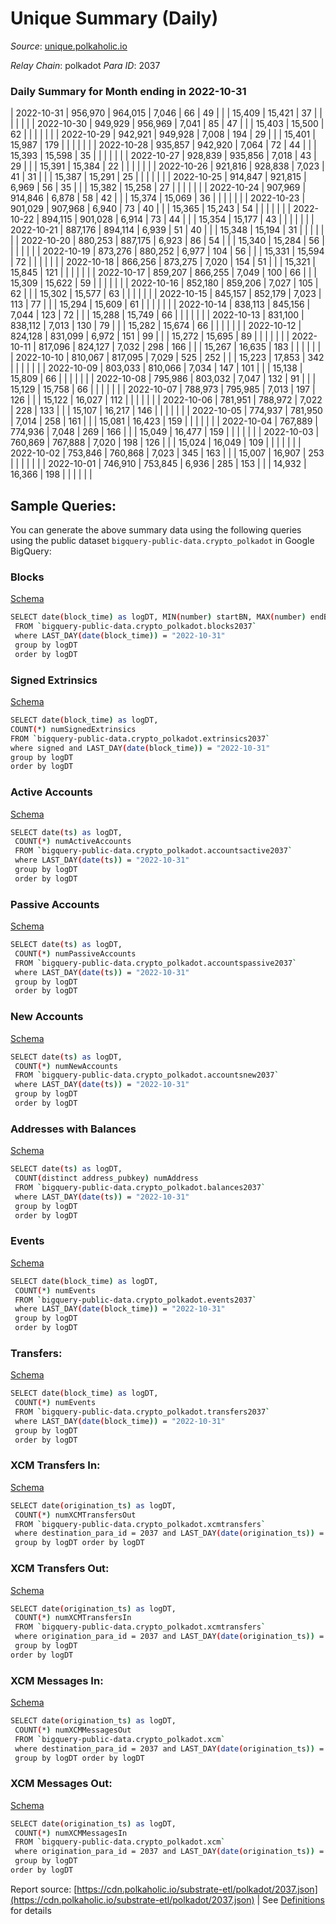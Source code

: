 # Unique Summary (Daily)

_Source_: [unique.polkaholic.io](https://unique.polkaholic.io)

*Relay Chain*: polkadot
*Para ID*: 2037



### Daily Summary for Month ending in 2022-10-31


| 2022-10-31 | 956,970 | 964,015 | 7,046 | 66 | 49 |  |  | 15,409 | 15,421 | 37  |   |   |  |  |  |
| 2022-10-30 | 949,929 | 956,969 | 7,041 | 85 | 47 |  |  | 15,403 | 15,500 | 62  |   |   |  |  |  |
| 2022-10-29 | 942,921 | 949,928 | 7,008 | 194 | 29 |  |  | 15,401 | 15,987 | 179  |   |   |  |  |  |
| 2022-10-28 | 935,857 | 942,920 | 7,064 | 72 | 44 |  |  | 15,393 | 15,598 | 35  |   |   |  |  |  |
| 2022-10-27 | 928,839 | 935,856 | 7,018 | 43 | 29 |  |  | 15,391 | 15,384 | 22  |   |   |  |  |  |
| 2022-10-26 | 921,816 | 928,838 | 7,023 | 41 | 31 |  |  | 15,387 | 15,291 | 25  |   |   |  |  |  |
| 2022-10-25 | 914,847 | 921,815 | 6,969 | 56 | 35 |  |  | 15,382 | 15,258 | 27  |   |   |  |  |  |
| 2022-10-24 | 907,969 | 914,846 | 6,878 | 58 | 42 |  |  | 15,374 | 15,069 | 36  |   |   |  |  |  |
| 2022-10-23 | 901,029 | 907,968 | 6,940 | 73 | 40 |  |  | 15,365 | 15,243 | 54  |   |   |  |  |  |
| 2022-10-22 | 894,115 | 901,028 | 6,914 | 73 | 44 |  |  | 15,354 | 15,177 | 43  |   |   |  |  |  |
| 2022-10-21 | 887,176 | 894,114 | 6,939 | 51 | 40 |  |  | 15,348 | 15,194 | 31  |   |   |  |  |  |
| 2022-10-20 | 880,253 | 887,175 | 6,923 | 86 | 54 |  |  | 15,340 | 15,284 | 56  |   |   |  |  |  |
| 2022-10-19 | 873,276 | 880,252 | 6,977 | 104 | 56 |  |  | 15,331 | 15,594 | 72  |   |   |  |  |  |
| 2022-10-18 | 866,256 | 873,275 | 7,020 | 154 | 51 |  |  | 15,321 | 15,845 | 121  |   |   |  |  |  |
| 2022-10-17 | 859,207 | 866,255 | 7,049 | 100 | 66 |  |  | 15,309 | 15,622 | 59  |   |   |  |  |  |
| 2022-10-16 | 852,180 | 859,206 | 7,027 | 105 | 62 |  |  | 15,302 | 15,577 | 63  |   |   |  |  |  |
| 2022-10-15 | 845,157 | 852,179 | 7,023 | 113 | 77 |  |  | 15,294 | 15,609 | 61  |   |   |  |  |  |
| 2022-10-14 | 838,113 | 845,156 | 7,044 | 123 | 72 |  |  | 15,288 | 15,749 | 66  |   |   |  |  |  |
| 2022-10-13 | 831,100 | 838,112 | 7,013 | 130 | 79 |  |  | 15,282 | 15,674 | 66  |   |   |  |  |  |
| 2022-10-12 | 824,128 | 831,099 | 6,972 | 151 | 99 |  |  | 15,272 | 15,695 | 89  |   |   |  |  |  |
| 2022-10-11 | 817,096 | 824,127 | 7,032 | 298 | 166 |  |  | 15,267 | 16,635 | 183  |   |   |  |  |  |
| 2022-10-10 | 810,067 | 817,095 | 7,029 | 525 | 252 |  |  | 15,223 | 17,853 | 342  |   |   |  |  |  |
| 2022-10-09 | 803,033 | 810,066 | 7,034 | 147 | 101 |  |  | 15,138 | 15,809 | 66  |   |   |  |  |  |
| 2022-10-08 | 795,986 | 803,032 | 7,047 | 132 | 91 |  |  | 15,129 | 15,758 | 66  |   |   |  |  |  |
| 2022-10-07 | 788,973 | 795,985 | 7,013 | 197 | 126 |  |  | 15,122 | 16,027 | 112  |   |   |  |  |  |
| 2022-10-06 | 781,951 | 788,972 | 7,022 | 228 | 133 |  |  | 15,107 | 16,217 | 146  |   |   |  |  |  |
| 2022-10-05 | 774,937 | 781,950 | 7,014 | 258 | 161 |  |  | 15,081 | 16,423 | 159  |   |   |  |  |  |
| 2022-10-04 | 767,889 | 774,936 | 7,048 | 269 | 166 |  |  | 15,049 | 16,477 | 159  |   |   |  |  |  |
| 2022-10-03 | 760,869 | 767,888 | 7,020 | 198 | 126 |  |  | 15,024 | 16,049 | 109  |   |   |  |  |  |
| 2022-10-02 | 753,846 | 760,868 | 7,023 | 345 | 163 |  |  | 15,007 | 16,907 | 253  |   |   |  |  |  |
| 2022-10-01 | 746,910 | 753,845 | 6,936 | 285 | 153 |  |  | 14,932 | 16,366 | 198  |   |   |  |  |  |

## Sample Queries:
You can generate the above summary data using the following queries using the public dataset `bigquery-public-data.crypto_polkadot` in Google BigQuery:


### Blocks 

[Schema](https://github.com/colorfulnotion/substrate-etl/blob/main/schema/blocks.json)

```bash
SELECT date(block_time) as logDT, MIN(number) startBN, MAX(number) endBN, COUNT(*) numBlocks 
 FROM `bigquery-public-data.crypto_polkadot.blocks2037`  
 where LAST_DAY(date(block_time)) = "2022-10-31" 
 group by logDT 
 order by logDT
```

### Signed Extrinsics 

[Schema](https://github.com/colorfulnotion/substrate-etl/blob/main/schema/extrinsics.json)

```bash
SELECT date(block_time) as logDT, 
COUNT(*) numSignedExtrinsics 
FROM `bigquery-public-data.crypto_polkadot.extrinsics2037`  
where signed and LAST_DAY(date(block_time)) = "2022-10-31" 
group by logDT 
order by logDT
```

### Active Accounts 

[Schema](https://github.com/colorfulnotion/substrate-etl/blob/main/schema/accountsactive.json)

```bash
SELECT date(ts) as logDT, 
 COUNT(*) numActiveAccounts 
 FROM `bigquery-public-data.crypto_polkadot.accountsactive2037` 
 where LAST_DAY(date(ts)) = "2022-10-31" 
 group by logDT 
 order by logDT
```

### Passive Accounts 

[Schema](https://github.com/colorfulnotion/substrate-etl/blob/main/schema/accountspassive.json)

```bash
SELECT date(ts) as logDT, 
 COUNT(*) numPassiveAccounts 
 FROM `bigquery-public-data.crypto_polkadot.accountspassive2037` 
 where LAST_DAY(date(ts)) = "2022-10-31" 
 group by logDT 
 order by logDT
```

### New Accounts 

[Schema](https://github.com/colorfulnotion/substrate-etl/blob/main/schema/accountsnew.json)

```bash
SELECT date(ts) as logDT, 
 COUNT(*) numNewAccounts 
 FROM `bigquery-public-data.crypto_polkadot.accountsnew2037` 
 where LAST_DAY(date(ts)) = "2022-10-31" 
 group by logDT
 order by logDT
```

### Addresses with Balances 

[Schema](https://github.com/colorfulnotion/substrate-etl/blob/main/schema/balances.json)

```bash
SELECT date(ts) as logDT,
 COUNT(distinct address_pubkey) numAddress 
 FROM `bigquery-public-data.crypto_polkadot.balances2037` 
 where LAST_DAY(date(ts)) = "2022-10-31" 
 group by logDT 
 order by logDT
```

### Events 

[Schema](https://github.com/colorfulnotion/substrate-etl/blob/main/schema/events.json)

```bash
SELECT date(block_time) as logDT, 
 COUNT(*) numEvents 
 FROM `bigquery-public-data.crypto_polkadot.events2037` 
 where LAST_DAY(date(block_time)) = "2022-10-31" 
 group by logDT 
 order by logDT
```

### Transfers:

[Schema](https://github.com/colorfulnotion/substrate-etl/blob/main/schema/transfers.json)

```bash
SELECT date(block_time) as logDT, 
 COUNT(*) numEvents 
 FROM `bigquery-public-data.crypto_polkadot.transfers2037` 
 where LAST_DAY(date(block_time)) = "2022-10-31" 
 group by logDT 
 order by logDT
```

### XCM Transfers In: 

[Schema](https://github.com/colorfulnotion/substrate-etl/blob/main/schema/xcmtransfers.json)

```bash
SELECT date(origination_ts) as logDT, 
 COUNT(*) numXCMTransfersOut 
 FROM `bigquery-public-data.crypto_polkadot.xcmtransfers` 
 where destination_para_id = 2037 and LAST_DAY(date(origination_ts)) = "2022-10-31" 
 group by logDT order by logDT
```

### XCM Transfers Out: 

[Schema](https://github.com/colorfulnotion/substrate-etl/blob/main/schema/xcmtransfers.json)

```bash
SELECT date(origination_ts) as logDT, 
 COUNT(*) numXCMTransfersIn 
 FROM `bigquery-public-data.crypto_polkadot.xcmtransfers` 
 where origination_para_id = 2037 and LAST_DAY(date(origination_ts)) = "2022-10-31" 
 group by logDT 
order by logDT
```

### XCM Messages In: 

[Schema](https://github.com/colorfulnotion/substrate-etl/blob/main/schema/xcm.json)

```bash
SELECT date(origination_ts) as logDT, 
 COUNT(*) numXCMMessagesOut 
 FROM `bigquery-public-data.crypto_polkadot.xcm` 
 where destination_para_id = 2037 and LAST_DAY(date(origination_ts)) = "2022-10-31" 
 group by logDT order by logDT
```

### XCM Messages Out: 

[Schema](https://github.com/colorfulnotion/substrate-etl/blob/main/schema/xcm.json)

```bash
SELECT date(origination_ts) as logDT, 
 COUNT(*) numXCMMessagesIn 
 FROM `bigquery-public-data.crypto_polkadot.xcm` 
 where origination_para_id = 2037 and LAST_DAY(date(origination_ts)) = "2022-10-31" 
 group by logDT 
order by logDT
```


Report source: [https://cdn.polkaholic.io/substrate-etl/polkadot/2037.json](https://cdn.polkaholic.io/substrate-etl/polkadot/2037.json) | See [Definitions](/DEFINITIONS.md) for details
